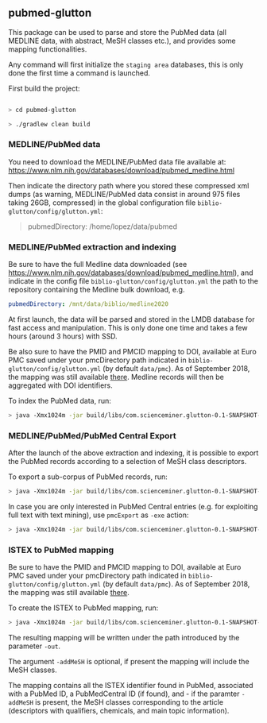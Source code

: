 ## pubmed-glutton

This package can be used to parse and store the PubMed data (all MEDLINE data, with abstract, MeSH classes etc.), and provides some mapping functionalities.

Any command will first initialize the `staging area` databases, this is only done the first time a command is launched.

First build the project:

```bash

> cd pubmed-glutton

> ./gradlew clean build

```

### MEDLINE/PubMed data

You need to download the MEDLINE/PubMed data file available at: https://www.nlm.nih.gov/databases/download/pubmed_medline.html

Then indicate the directory path where you stored these compressed xml dumps (as warning, MEDLINE/PubMed data consist in around 975 files taking 26GB, compressed) in the global configuration file `biblio-glutton/config/glutton.yml`: 

> pubmedDirectory: /home/lopez/data/pubmed

### MEDLINE/PubMed extraction and indexing

Be sure to have the full Medline data downloaded (see https://www.nlm.nih.gov/databases/download/pubmed_medline.html), and indicate in the config file `biblio-glutton/config/glutton.yml` the path to the repository containing the Medline bulk download, e.g. 

```yaml
pubmedDirectory: /mnt/data/biblio/medline2020
```

At first launch, the data will be parsed and stored in the LMDB database for fast access and manipulation. This is only done one time and takes a few hours (around 3 hours) with SSD.   

Be also sure to have the PMID and PMCID mapping to DOI, available at Euro PMC saved under your pmcDirectory path indicated in `biblio-glutton/config/glutton.yml` (by default `data/pmc`). As of September 2018, the mapping was still available [there](ftp://ftp.ebi.ac.uk/pub/databases/pmc/DOI/). Medline records will then be aggregated with DOI identifiers. 

To index the PubMed data, run:

```bash
> java -Xmx1024m -jar build/libs/com.scienceminer.glutton-0.1-SNAPSHOT-onejar.jar -exe pubmed 
```

### MEDLINE/PubMed/PubMed Central Export 

After the launch of the above extraction and indexing, it is possible to export the PubMed records according to a selection of MeSH class descriptors. 

To export a sub-corpus of PubMed records, run:

```bash
> java -Xmx1024m -jar build/libs/com.scienceminer.glutton-0.1-SNAPSHOT-onejar.jar -exe pubmedExport -tdata src/test/resources/classes-mesh.csv -out ~/tmp/mesh/
```

In case you are only interested in PubMed Central entries (e.g. for exploiting full text with text mining), use `pmcExport` as `-exe` action: 

```bash
> java -Xmx1024m -jar build/libs/com.scienceminer.glutton-0.1-SNAPSHOT-onejar.jar -exe pmcExport -tdata src/test/resources/classes-mesh.csv -out ~/tmp/mesh/
```

### ISTEX to PubMed mapping

Be sure to have the PMID and PMCID mapping to DOI, available at Euro PMC saved under your pmcDirectory path indicated in `biblio-glutton/config/glutton.yml` (by default `data/pmc`). As of September 2018, the mapping was still available [there](ftp://ftp.ebi.ac.uk/pub/databases/pmc/DOI/).

To create the ISTEX to PubMed mapping, run:

```bash
> java -Xmx1024m -jar build/libs/com.scienceminer.glutton-0.1-SNAPSHOT-onejar.jar -exe istexPMID -addMeSH -out ../data/istex/istex2pmid.json
```

The resulting mapping will be written under the path introduced by the parameter `-out`.

The argument `-addMeSH` is optional, if present the mapping will include the MeSH classes.  

The mapping contains all the ISTEX identifier found in PubMed, associated with a PubMed ID, a PubMedCentral ID (if found), and - if the paramter `-addMeSH` is present, the MeSH classes corresponding to the article (descriptors with qualifiers, chemicals, and main topic information).

